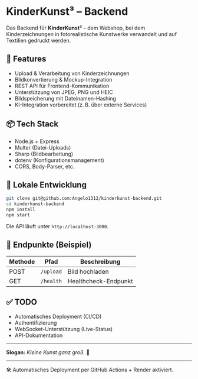 # KinderKunst³ – Backend

Das Backend für **KinderKunst³** – dem Webshop, bei dem Kinderzeichnungen in fotorealistische Kunstwerke verwandelt und auf Textilien gedruckt werden.

## 🚀 Features

- Upload & Verarbeitung von Kinderzeichnungen
- Bildkonvertierung & Mockup-Integration
- REST API für Frontend-Kommunikation
- Unterstützung von JPEG, PNG und HEIC
- Bildspeicherung mit Dateinamen-Hashing
- KI-Integration vorbereitet (z. B. über externe Services)

## 📦 Tech Stack

- Node.js + Express
- Multer (Datei-Uploads)
- Sharp (Bildbearbeitung)
- dotenv (Konfigurationsmanagement)
- CORS, Body-Parser, etc.

## 🧪 Lokale Entwicklung

```bash
git clone git@github.com:Angelo1312/kinderkunst-backend.git
cd kinderkunst-backend
npm install
npm start
```

Die API läuft unter `http://localhost:3000`.

## 📁 Endpunkte (Beispiel)

| Methode | Pfad         | Beschreibung           |
|--------|--------------|------------------------|
| POST   | `/upload`    | Bild hochladen         |
| GET    | `/health`    | Healthcheck-Endpunkt   |

## ✅ TODO

- Automatisches Deployment (CI/CD)
- Authentifizierung
- WebSocket-Unterstützung (Live-Status)
- API-Dokumentation

---

**Slogan:** *Kleine Kunst ganz groß.* 🎨

---

🛠️ Automatisches Deployment per GitHub Actions + Render aktiviert.

